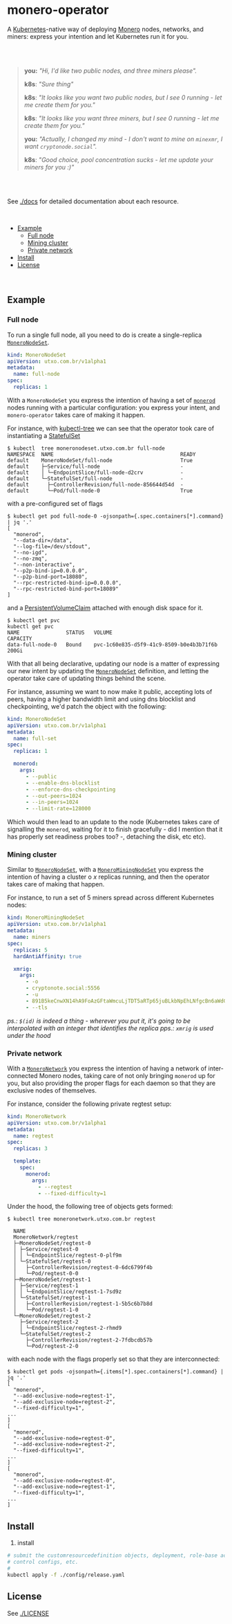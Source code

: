 # monero-operator

A [Kubernetes]-native way of deploying [Monero] nodes, networks, and miners:
express your intention and let Kubernetes run it for you.


<br />
<br />

> **you:** _"Hi, I'd like two public nodes, and three miners please"._
>
> **k8s**: _"Sure thing"_
>
> **k8s**: _"It looks like you want two public nodes, but I see 0 running - let me create them for you."_
>
> **k8s**: _"It looks like you want three miners, but I see 0 running - let me create them for you."_
>
> **you:** _"Actually, I changed my mind - I don't want to mine on `minexmr`, I want `cryptonode.social`"._
>
> **k8s**: _"Good choice, pool concentration sucks - let me update your miners for you :)"_


<br />
<br />


See [./docs](./docs) for detailed documentation about each resource.

<br />

<!-- START doctoc generated TOC please keep comment here to allow auto update -->
<!-- DON'T EDIT THIS SECTION, INSTEAD RE-RUN doctoc TO UPDATE -->


- [Example](#example)
  - [Full node](#full-node)
  - [Mining cluster](#mining-cluster)
  - [Private network](#private-network)
- [Install](#install)
- [License](#license)

<!-- END doctoc generated TOC please keep comment here to allow auto update -->


<br />

## Example

### Full node

To run a single full node, all you need to do is create a single-replica [`MoneroNodeSet`].

```yaml
kind: MoneroNodeSet
apiVersion: utxo.com.br/v1alpha1
metadata:
  name: full-node
spec:
  replicas: 1
```

With a `MoneroNodeSet` you express the intention of having a set of [`monerod`]
nodes running with a particular configuration: you express your intent, and
`monero-operator` takes care of making it happen.

For instance, with [kubectl-tree](https://github.com/ahmetb/kubectl-tree) we
can see that the operator took care of instantiating a
[StatefulSet](https://kubernetes.io/docs/concepts/workloads/controllers/statefulset/)


```console
$ kubectl  tree moneronodeset.utxo.com.br full-node
NAMESPACE  NAME                                         READY
default    MoneroNodeSet/full-node                      True 
default    ├─Service/full-node                          -    
default    │ └─EndpointSlice/full-node-d2crv            -    
default    └─StatefulSet/full-node                      -    
default      ├─ControllerRevision/full-node-856644d54d  -    
default      └─Pod/full-node-0                          True 
```

with a pre-configured set of flags 


```console
$ kubectl get pod full-node-0 -ojsonpath={.spec.containers[*].command} | jq '.'
[
  "monerod",
  "--data-dir=/data",
  "--log-file=/dev/stdout",
  "--no-igd",
  "--no-zmq",
  "--non-interactive",
  "--p2p-bind-ip=0.0.0.0",
  "--p2p-bind-port=18080",
  "--rpc-restricted-bind-ip=0.0.0.0",
  "--rpc-restricted-bind-port=18089"
]
```

and a
[PersistentVolumeClaim](https://kubernetes.io/docs/concepts/storage/persistent-volumes/)
attached with enough disk space for it.

```
$ kubectl get pvc
kubectl get pvc
NAME               STATUS   VOLUME                                     CAPACITY
data-full-node-0   Bound    pvc-1c60e835-d5f9-41c9-8509-b0e4b3b71f6b   200Gi    
```

With that all being declarative, updating our node is a matter of expressing
our new intent by updating the [`MoneroNodeSet`] definition, and letting the
operator take care of updating things behind the scene.

For instance, assuming we want to now make it public, accepting lots of peers,
having a higher bandwidth limit and using dns blocklist and checkpointing, we'd
patch the object with the following:


```yaml
kind: MoneroNodeSet
apiVersion: utxo.com.br/v1alpha1
metadata:
  name: full-set
spec:
  replicas: 1

  monerod:
    args:
      - --public
      - --enable-dns-blocklist
      - --enforce-dns-checkpointing
      - --out-peers=1024
      - --in-peers=1024
      - --limit-rate=128000
```

Which would then lead to an update to the node (Kubernetes takes care of
signalling the `monerod`, waiting for it to finish gracefully - did I mention
that it has properly set readiness probes too? -, detaching the disk, etc etc).


### Mining cluster

Similar to [`MoneroNodeSet`], with a [`MoneroMiningNodeSet`] you express the
intention of having a cluster o _x_ replicas running, and then the operator
takes care of making that happen.

For instance, to run a set of 5 miners spread across different Kubernetes
nodes:

```yaml
kind: MoneroMiningNodeSet
apiVersion: utxo.com.br/v1alpha1
metadata:
  name: miners
spec:
  replicas: 5
  hardAntiAffinity: true

  xmrig:
    args:
      - -o
      - cryptonote.social:5556
      - -u
      - 891B5keCnwXN14hA9FoAzGFtaWmcuLjTDT5aRTp65juBLkbNpEhLNfgcBn6aWdGuBqBnSThqMPsGRjWVQadCrhoAT6CnSL3.node-$(id)
      - --tls
```

_ps.: `$(id)` is indeed a thing - wherever you put it, it's going to be interpolated with an integer that identifies the replica_
_pps.: `xmrig` is used under the hood_


### Private network

With a [`MoneroNetwork`] you express the intention of having a network of
inter-connected Monero nodes, taking care of not only bringing `monerod` up for
you, but also providing the proper flags for each daemon so that they are
exclusive nodes of themselves.

For instance, consider the following private regtest setup:

```yaml
kind: MoneroNetwork
apiVersion: utxo.com.br/v1alpha1
metadata:
  name: regtest
spec:
  replicas: 3

  template:
    spec:
      monerod:
        args:
          - --regtest
          - --fixed-difficulty=1
```

Under the hood, the following tree of objects gets formed:

```console
$ kubectl tree moneronetwork.utxo.com.br regtest

  NAME                                          
  MoneroNetwork/regtest                         
  ├─MoneroNodeSet/regtest-0                     
  │ ├─Service/regtest-0                         
  │ │ └─EndpointSlice/regtest-0-plf9m           
  │ └─StatefulSet/regtest-0                     
  │   ├─ControllerRevision/regtest-0-6dc6799f4b 
  │   └─Pod/regtest-0-0                         
  ├─MoneroNodeSet/regtest-1                     
  │ ├─Service/regtest-1                         
  │ │ └─EndpointSlice/regtest-1-7sd9z           
  │ └─StatefulSet/regtest-1                     
  │   ├─ControllerRevision/regtest-1-5b5c6b7b8d 
  │   └─Pod/regtest-1-0                         
  └─MoneroNodeSet/regtest-2                     
    ├─Service/regtest-2                         
    │ └─EndpointSlice/regtest-2-rhmd9           
    └─StatefulSet/regtest-2                     
      ├─ControllerRevision/regtest-2-7fdbcdb57b 
      └─Pod/regtest-2-0                         

```

with each node with the flags properly set so that they are interconnected:

```console
$ kubectl get pods -ojsonpath={.items[*].spec.containers[*].command} | jq '.'
[
  "monerod",
  "--add-exclusive-node=regtest-1",
  "--add-exclusive-node=regtest-2",
  "--fixed-difficulty=1",
...
]
[
  "monerod",
  "--add-exclusive-node=regtest-0",
  "--add-exclusive-node=regtest-2",
  "--fixed-difficulty=1",
...
]
[
  "monerod",
  "--add-exclusive-node=regtest-0",
  "--add-exclusive-node=regtest-1",
  "--fixed-difficulty=1",
...
]
```


## Install

1. install

```bash
# submit the customresourcedefinition objects, deployment, role-base access
# control configs, etc.
#
kubectl apply -f ./config/release.yaml
```


## License

See [./LICENSE](./LICENSE)


[Monero]: https://www.getmonero.org/
[`monerod`]: https://monerodocs.org/interacting/monerod-reference/
[Kubernetes]: https://kubernetes.io
[`MoneroNodeSet`]: /cirocosta/monero-operator/tree/master/docs#moneronodeset
[`MoneroMiningNodeSet`]: /cirocosta/monero-operator/tree/master/docs#monerominingnodeset
[`MoneroNetwork`]: /cirocosta/monero-operator/tree/master/docs#moneronetwork
